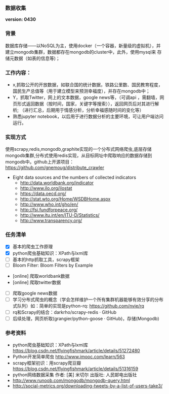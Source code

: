 ### 数据收集
**version: 0430**  
### 背景
   数据库存储——以NoSQL为主，使用docker（一个容器，新量级的虚拟机），并建立mongodb集群，数据都存在mongodb的cluster中，此外，使用mysql来  存储元数据（如表的信息等)；
### 工作内容： 	
  - x,抓取公开的开放数据，如联合国的统计数据，铁路公里数、国民教育程度，国民生产总值等（用于建立模型来预测幸福度），并存在mongodb中；
  - Y，抓取Twitter，网上的文本数据，google news等，（可调api ，需翻墙，网页形式返回数据（按时间，国家，关键字等搜索）），返回网页后对其进行解析;   （进行汇总，后期用于情感分析，分析幸福感随时间的变化等）
  - 熟悉jupyter notebook，以后用于进行数据分析的主要环境，可让用户端访问运行。
### 实现方式
   使用scrapy,redis,mongodb,graphite实现的一个分布式网络爬虫,底层存储mongodb集群,分布式使用redis实现，从目标网址中爬取响应的数据存储到mongodb中。github上开源项目：https://github.com/gnemoug/distribute_crawler    
   - Eight data sources and the numbers of collected indicators
        - http://data.worldbank.org/indicator
        - http://www.ilo.org/ilostat
        - https://data.oecd.org/
        - http://stat.wto.org/Home/WSDBHome.aspx
        - http://www.who.int/gho/en/
        - http://fsi.fundforpeace.org/
        - http://www.itu.int/en/ITU-D/Statistics/
        - http://www.transparency.org/
### 任务清单
  - [x] 基本的爬虫工作原理
  - [x] python爬虫基础知识：XPath与lxml库
  - [ ] 基本的http抓取工具，scrapy框架
  - [ ] Bloom Filter: Bloom Filters by Example
  - [online] 爬取worldbank数据
  - [online] 爬取twitter数据
  - [ ] 爬取google news数据
  - [ ] 学习分布式爬虫的概念（学会怎样维护一个所有集群机器能够有效分享的分布式队列）如：简单的实现是python-rq: https://github.com/nvie/rq
  - [ ] rq和Scrapy的结合：darkrho/scrapy-redis · GitHub
  - [ ] 后续处理，网页析取(grangier/python-goose · GitHub)，存储(Mongodb)
### 参考资料  
   - python爬虫基础知识：XPath与lxml库
      https://blog.csdn.net/flyingfishmark/article/details/51272480
   - Python开发简单爬虫
      http://www.imooc.com/learn/563
   - scrapy框架初识：用scrapy爬豆瓣 https://blog.csdn.net/flyingfishmark/article/details/51316159
   - python网络数据采集 作者: [美] 米切尔 出版社: 人民邮电出版社
   - http://www.runoob.com/mongodb/mongodb-query.html
   - http://social-metrics.org/downloading-tweets-by-a-list-of-users-take3/
   
